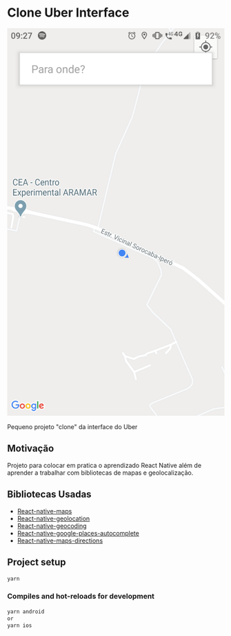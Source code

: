 # Clone Uber Interface
![](https://github.com/jeffersondossantosaguiar/CLONE_UBER_INTERFACE/blob/main/Screenshot_20201104-092703.png)


Pequeno projeto "clone" da interface do Uber

## Motivação
Projeto para colocar em pratica o aprendizado React Native além de aprender a trabalhar com bibliotecas de mapas e geolocalização.

## Bibliotecas Usadas
* [React-native-maps](https://github.com/react-native-maps/react-native-maps)
* [React-native-geolocation](https://github.com/react-native-geolocation/react-native-geolocation)
* [React-native-geocoding](https://github.com/marlove/react-native-geocoding#readme)
* [React-native-google-places-autocomplete](https://github.com/FaridSafi/react-native-google-places-autocomplete)
* [React-native-maps-directions](https://github.com/bramus/react-native-maps-directions)

## Project setup
```
yarn
```

### Compiles and hot-reloads for development
```
yarn android
or
yarn ios
```
